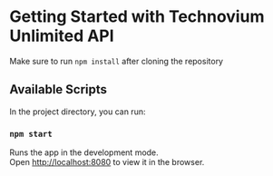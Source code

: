 # Getting Started with Technovium Unlimited API

Make sure to run `npm install` after cloning the repository

## Available Scripts

In the project directory, you can run:

### `npm start`

Runs the app in the development mode.\
Open [http://localhost:8080](http://localhost:8080) to view it in the browser.
